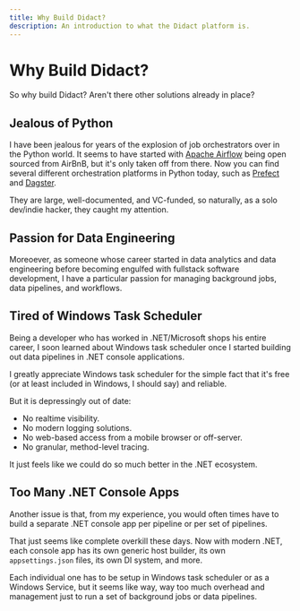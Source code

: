 ```yaml
---
title: Why Build Didact?
description: An introduction to what the Didact platform is.
---
```


# Why Build Didact?

So why build Didact? Aren't there other solutions already in place?

## Jealous of Python

I have been jealous for years of the explosion of job orchestrators over in the Python world. It seems to have started with [Apache Airflow](https://airflow.apache.org/) being open sourced from AirBnB, but it's only taken off from there. Now you can find several different orchestration platforms in Python today, such as [Prefect](https://www.prefect.io/) and [Dagster](https://dagster.io/).

They are large, well-documented, and VC-funded, so naturally, as a solo dev/indie hacker, they caught my attention.

## Passion for Data Engineering

Moreoever, as someone whose career started in data analytics and data engineering before becoming engulfed with fullstack software development, I have a particular passion for managing background jobs, data pipelines, and workflows.

## Tired of Windows Task Scheduler

Being a developer who has worked in .NET/Microsoft shops his entire career, I soon learned about Windows task scheduler once I started building out data pipelines in .NET console applications.

I greatly appreciate Windows task scheduler for the simple fact that it's free (or at least included in Windows, I should say) and reliable.

But it is depressingly out of date:

- No realtime visibility.
- No modern logging solutions.
- No web-based access from a mobile browser or off-server.
- No granular, method-level tracing.

It just feels like we could do so much better in the .NET ecosystem.

## Too Many .NET Console Apps

Another issue is that, from my experience, you would often times have to build a separate .NET console app per pipeline or per set of pipelines.

That just seems like complete overkill these days. Now with modern .NET, each console app has its own generic host builder, its own `appsettings.json` files, its own DI system, and more.

Each individual one has to be setup in Windows task scheduler or as a Windows Service, but it seems like way, way too much overhead and management just to run a set of background jobs or data pipelines.